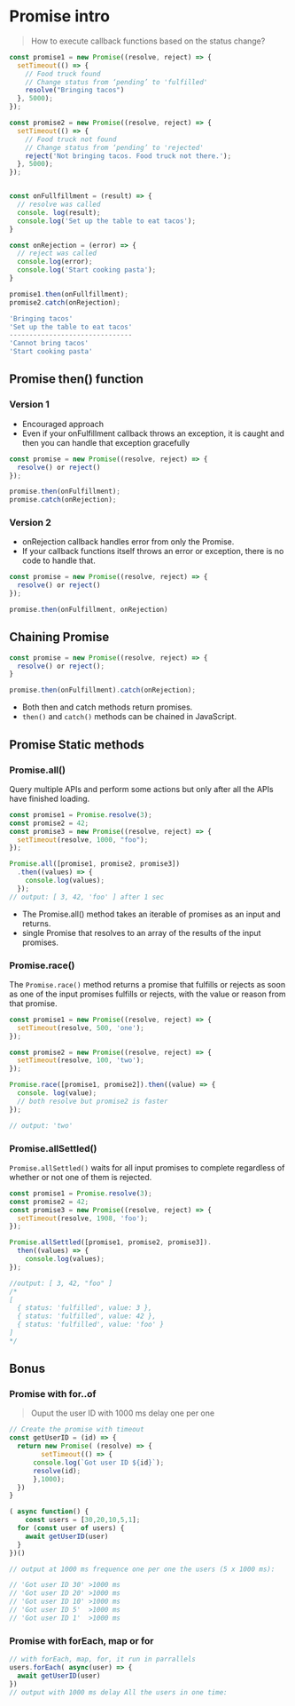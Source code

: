 # Promise intro

> How to execute callback functions based on the status change?

```js title="Promise Resolve scenario"
const promise1 = new Promise((resolve, reject) => {
  setTimeout(() => {
    // Food truck found
    // Change status from ‘pending’ to 'fulfilled'
    resolve("Bringing tacos")
  }, 5000);
});
```

```js title="Promise Reject scenario"
const promise2 = new Promise((resolve, reject) => {
  setTimeout(() => {
    // Food truck not found
    // Change status from ‘pending’ to 'rejected'
    reject('Not bringing tacos. Food truck not there.');
  }, 5000);
});
```

```js title="Success and failure callbacks"

const onFullfillment = (result) => {
  // resolve was called
  console. log(result);
  console.log('Set up the table to eat tacos');
}

const onRejection = (error) => {
  // reject was called
  console.log(error);
  console.log('Start cooking pasta');
}

promise1.then(onFullfillment);
promise2.catch(onRejection);
```

```js title="console log result"
'Bringing tacos'
'Set up the table to eat tacos'
-------------------------------
'Cannot bring tacos'
'Start cooking pasta'
```

## Promise then() function

### Version 1

* Encouraged approach
* Even if your onFulfillment callback throws an exception, it is caught and then you can handle that exception gracefully

```js title="then() and catch() functions"
const promise = new Promise((resolve, reject) => {
  resolve() or reject()
});

promise.then(onFulfillment);
promise.catch(onRejection);
```

### Version 2

* onRejection callback handles error from only the Promise.
* If your callback functions itself throws an error or exception, there is no code to handle that.

```js title="then() function"
const promise = new Promise((resolve, reject) => {
  resolve() or reject()
});

promise.then(onFulfillment, onRejection)
```

## Chaining Promise

```js title="Chaining Promises"
const promise = new Promise((resolve, reject) => {
  resolve() or reject();
}

promise.then(onFulfillment).catch(onRejection);
```

* Both then and catch methods return promises.
* `then()` and `catch()` methods can be chained in JavaScript.

## Promise Static methods

### Promise.all()

Query multiple APIs and perform some actions but only after all the APIs have finished loading.

```js
const promise1 = Promise.resolve(3);
const promise2 = 42;
const promise3 = new Promise((resolve, reject) => {
  setTimeout(resolve, 1000, "foo");
});

Promise.all([promise1, promise2, promise3])
  .then((values) => {
    console.log(values);
  });
// output: [ 3, 42, 'foo' ] after 1 sec
```

* The Promise.all() method takes an iterable of promises as an input and returns.
* single Promise that resolves to an array of the results of the input promises.

### Promise.race()

The `Promise.race()` method returns a promise that fulfills or rejects as soon as one of the input promises fulfills or rejects, with the value or reason from that promise.

```js
const promise1 = new Promise((resolve, reject) => {
  setTimeout(resolve, 500, 'one');
});

const promise2 = new Promise((resolve, reject) => {
  setTimeout(resolve, 100, 'two');
});

Promise.race([promise1, promise2]).then((value) => {
  console. log(value);
  // both resolve but promise2 is faster
});

// output: 'two'
```

### Promise.allSettled()

`Promise.allSettled()` waits for all input promises to complete regardless of whether or not one of them is rejected.

```js
const promise1 = Promise.resolve(3);
const promise2 = 42;
const promise3 = new Promise((resolve, reject) => {
  setTimeout(resolve, 1908, 'foo');
});

Promise.allSettled([promise1, promise2, promise3]).
  then((values) => {
    console.log(values);
});

//output: [ 3, 42, "foo" ]
/*
[
  { status: 'fulfilled', value: 3 },
  { status: 'fulfilled', value: 42 },
  { status: 'fulfilled', value: 'foo' }
]
*/
```

## Bonus

### Promise with for..of
> Ouput the user ID with 1000 ms delay one per one

```js
// Create the promise with timeout
const getUserID = (id) => {
  return new Promise( (resolve) => {
		setTimeout(() => {
      console.log(`Got user ID ${id}`);
      resolve(id);
	  },1000);
  })
}
```

```js
( async function() {
	const users = [30,20,10,5,1];
  for (const user of users) {
  	await getUserID(user)
  }
})()

// output at 1000 ms frequence one per one the users (5 x 1000 ms):

// 'Got user ID 30' >1000 ms
// 'Got user ID 20' >1000 ms
// 'Got user ID 10' >1000 ms
// 'Got user ID 5'  >1000 ms
// 'Got user ID 1'  >1000 ms
```

### Promise with forEach, map or for

```js
// with forEach, map, for, it run in parrallels
users.forEach( async(user) => {
  await getUserID(user)
})
// output with 1000 ms delay All the users in one time:
```